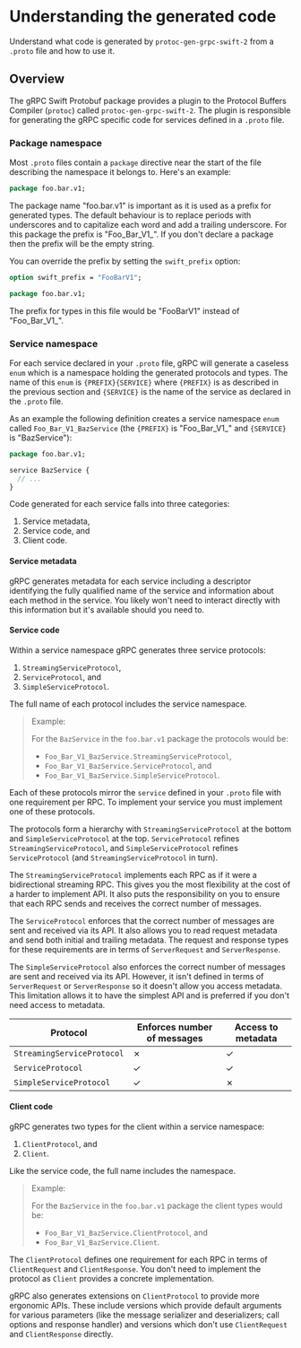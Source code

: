 # Understanding the generated code

Understand what code is generated by `protoc-gen-grpc-swift-2` from a `.proto`
file and how to use it.

## Overview

The gRPC Swift Protobuf package provides a plugin to the Protocol Buffers
Compiler (`protoc`) called `protoc-gen-grpc-swift-2`. The plugin is responsible
for generating the gRPC specific code for services defined in a `.proto` file.

### Package namespace

Most `.proto` files contain a `package` directive near the start of the file
describing the namespace it belongs to. Here's an example:

```proto
package foo.bar.v1;
```

The package name "foo.bar.v1" is important as it is used as a prefix for
generated types. The default behaviour is to replace periods with underscores
and to capitalize each word and add a trailing underscore. For this package the
prefix is "Foo\_Bar\_V1\_". If you don't declare a package then the prefix will be
the empty string.

You can override the prefix by setting the `swift_prefix` option:

```proto
option swift_prefix = "FooBarV1";

package foo.bar.v1;
```

The prefix for types in this file would be "FooBarV1" instead of "Foo\_Bar\_V1\_".

### Service namespace

For each service declared in your `.proto` file, gRPC will generate a caseless
`enum` which is a namespace holding the generated protocols and types. The name
of this `enum` is `{PREFIX}{SERVICE}` where `{PREFIX}` is as described in the
previous section and `{SERVICE}` is the name of the service as declared in the
`.proto` file.

As an example the following definition creates a service namespace `enum` called
`Foo_Bar_V1_BazService` (the `{PREFIX}` is "Foo_Bar_V1_" and `{SERVICE}` is
"BazService"):

```proto
package foo.bar.v1;

service BazService {
  // ...
}
```

Code generated for each service falls into three categories:

1. Service metadata,
2. Service code, and
3. Client code.

#### Service metadata

gRPC generates metadata for each service including a descriptor identifying the
fully qualified name of the service and information about each method in the
service. You likely won't need to interact directly with this information but
it's available should you need to.

#### Service code

Within a service namespace gRPC generates three service protocols:

1. `StreamingServiceProtocol`,
2. `ServiceProtocol`, and
3. `SimpleServiceProtocol`.

The full name of each protocol includes the service namespace.

> Example:
>
> For the `BazService` in the `foo.bar.v1` package the protocols would be:
>
> - `Foo_Bar_V1_BazService.StreamingServiceProtocol`,
> - `Foo_Bar_V1_BazService.ServiceProtocol`, and
> - `Foo_Bar_V1_BazService.SimpleServiceProtocol`.

Each of these protocols mirror the `service` defined in your `.proto` file with
one requirement per RPC. To implement your service you must implement one of
these protocols.

The protocols form a hierarchy with `StreamingServiceProtocol` at the bottom and
`SimpleServiceProtocol` at the top. `ServiceProtocol` refines
`StreamingServiceProtocol`, and `SimpleServiceProtocol` refines
`ServiceProtocol` (and `StreamingServiceProtocol` in turn).

The `StreamingServiceProtocol` implements each RPC as if it were a bidirectional
streaming RPC. This gives you the most flexibility at the cost of a harder to
implement API. It also puts the responsibility on you to ensure that each RPC
sends and receives the correct number of messages.

The `ServiceProtocol` enforces that the correct number of messages are sent and
received via its API. It also allows you to read request metadata and send both
initial and trailing metadata. The request and response types for these
requirements are in terms of `ServerRequest` and `ServerResponse`.

The `SimpleServiceProtocol` also enforces the correct number of messages are
sent and received via its API. However, it isn't defined in terms of
`ServerRequest` or `ServerResponse` so it doesn't allow you access metadata.
This limitation allows it to have the simplest API and is preferred if you don't
need access to metadata.

| Protocol                   | Enforces number of messages | Access to metadata
|----------------------------|-----------------------------|-------------------
| `StreamingServiceProtocol` | ✗                           | ✓
| `ServiceProtocol`          | ✓                           | ✓
| `SimpleServiceProtocol`    | ✓                           | ✗

#### Client code

gRPC generates two types for the client within a service namespace:

1. `ClientProtocol`, and
2. `Client`.

Like the service code, the full name includes the namespace.

> Example:
>
> For the `BazService` in the `foo.bar.v1` package the client types would be:
>
> - `Foo_Bar_V1_BazService.ClientProtocol`, and
> - `Foo_Bar_V1_BazService.Client`.

The `ClientProtocol` defines one requirement for each RPC in terms of
`ClientRequest` and `ClientResponse`. You don't need to implement the protocol
as `Client` provides a concrete implementation.

gRPC also generates extensions on `ClientProtocol` to provide more ergonomic
APIs. These include versions which provide default arguments for various
parameters (like the message serializer and deserializers; call options and
response handler) and versions which don't use `ClientRequest` and
`ClientResponse` directly.
